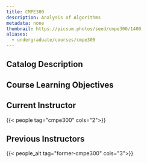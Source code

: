 ```yaml
---
title: CMPE300
description: Analysis of Algorithms
metadata: none
thumbnail: https://picsum.photos/seed/cmpe300/1400
aliases:
  - undergraduate/courses/cmpe300
---
```


## Catalog Description

## Course Learning Objectives

## Current Instructor

{{< people tag="cmpe300" cols="2">}}

## Previous Instructors

{{< people_alt tag="former-cmpe300" cols="3">}}

